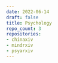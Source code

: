 ```yaml
---
date: 2022-06-14
draft: false
title: Psychology
repo_count: 3
repositories:
- chinaxiv
- mindrxiv
- psyarxiv
---
```



